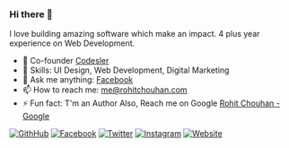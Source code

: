 ### Hi there 👋
<!--
**rohit-chouhan/rohit-chouhan** is a ✨ _special_ ✨ repository because its `README.md` (this file) appears on your GitHub profile.
-->
I love building amazing software which make an impact. 4 plus year experience on Web Development.

- 🔭 Co-founder [Codesler](https://g.co/kgs/73wpwq)
- 🌱 Skills: UI Design, Web Development, Digital Marketing
- 💬 Ask me anything: [Facebook](https://facebook.com/itsrohitofficialprofile)
- 📫 How to reach me: me@rohitchouhan.com
- ⚡ Fun fact: T'm an Author Also, Reach me on Google [Rohit Chouhan - Google](https://g.co/kgs/tJYb4u)

[![GithHub](https://img.shields.io/badge/Follow%20Me-%40github%2Frohit--chouhan-green)](https://github.com/rohit-chouhan)
[![Facebook](https://img.shields.io/badge/Facebook-%40itsrohitofficialprofile-blue)](https://facebook.com/itsrohitofficialprofile)
[![Twitter](https://img.shields.io/badge/Twitter-%40itsrealrohit-blue)](https://twitter.com/itsrealrohit)
[![Instagram](https://img.shields.io/badge/Instagram-%40rohitchauhanofficial-orange)](https://instagram.com/rohitchauhanofficial)
[![Website](https://img.shields.io/badge/Website-rohitchouhan.com-yellow)](https://rohitchouhan.com)
